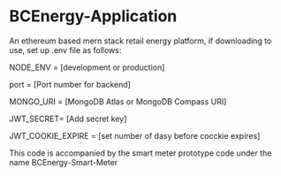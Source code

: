 # BCEnergy-Application

An ethereum based mern stack retail energy platform, if downloading to use, set up .env file as follows:


NODE_ENV = [development or production]

port = [Port number for  backend]

MONGO_URI = [MongoDB Atlas or MongoDB Compass URI]

JWT_SECRET= [Add secret key]

JWT_COOKIE_EXPIRE = [set number of dasy before cocckie expires]


This code is accompanied by the smart meter prototype code under the name BCEnergy-Smart-Meter
